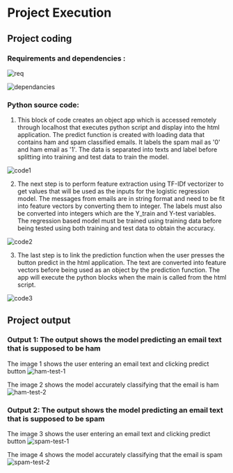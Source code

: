 # Project Execution 

## Project coding

### Requirements and dependencies :

![req](https://user-images.githubusercontent.com/121606343/211840469-0acb92ee-4a7b-4f2f-8ccf-e6ce2b65625c.png)

![dependancies](https://user-images.githubusercontent.com/121606343/211841697-7b72ce67-7389-41cf-a1aa-220093dfde60.png)


### Python source code:

1. This block of code creates an object app which is accessed remotely through localhost that executes python script and display into the html application. The predict function is created with loading data that contains ham and spam classified emails. It labels the spam mail as '0' and ham email as '1'. The data is separated into texts and label before splitting into training and test data to train the model.

![code1](https://user-images.githubusercontent.com/121606343/211844007-8efa1d37-2d11-400b-999b-38c74f45c54d.png)

2. The next step is to perform feature extraction using TF-IDf vectorizer to get values that will be used as the inputs for the logistic regression model. The messages from emails are in string format and need to be fit into feature vectors by converting them to integer. The labels must also be converted into integers which are the Y_train and Y-test variables. The regression based model must be trained using training data before being tested using both training and test data to obtain the accuracy.

![code2](https://user-images.githubusercontent.com/121606343/211846707-c55b8aa7-9ac7-43a9-a65b-87e056bac5e6.png)

3. The last step is to link the prediction function when the user presses the button predict in the html application. The text are converted into feature vectors before being used as an object by the prediction function. The app will execute the python blocks when the main is called from the html script.

![code3](https://user-images.githubusercontent.com/121606343/211847964-0fdcad11-a375-4260-bddb-ddd897711456.png)

## Project output 

### Output 1: The output shows the model predicting an email text that is supposed to be ham

The image 1 shows the user entering an email text and clicking predict button
![ham-test-1](https://user-images.githubusercontent.com/121606343/211848775-96f3bb40-8305-4955-8e4b-ab2df2bd8fc3.png)


The image 2 shows the model accurately classifying that the email is ham
![ham-test-2](https://user-images.githubusercontent.com/121606343/211849202-e0424465-c946-4582-a555-4e4a00310323.png)

### Output 2: The output shows the model predicting an email text that is supposed to be spam

The image 3 shows the user entering an email text and clicking predict button
![spam-test-1](https://user-images.githubusercontent.com/121606343/211849525-4fb42c3c-e132-4a12-b458-ebf2f4d63fbf.png)


The image 4 shows the model accurately classifying that the email is spam
![spam-test-2](https://user-images.githubusercontent.com/121606343/211849658-e1a1b5e1-7487-4718-ba8e-3c308aca7294.png)




